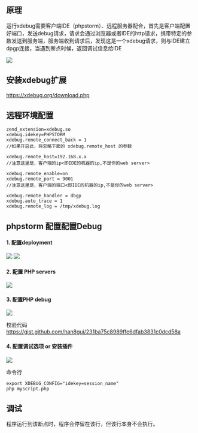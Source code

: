 
## 原理
运行xdebug需要客户端IDE（phpstorm）、远程服务器配合，首先是客户端配置好端口，发送debug请求，请求会通过浏览器或者IDE的http请求，携带特定的参数发送到服务端，服务端收到请求后，发现这是一个xdebug请求，则与IDE建立dpgp连接，当遇到断点时候，返回调试信息给IDE

![](https://xdebug.org/images/docs/dbgp-setup2.gif)

## 安装xdebug扩展
https://xdebug.org/download.php

## 远程环境配置
```
zend_extension=xdebug.so
xdebug.idekey=PHPSTORM
xdebug.remote_connect_back = 1
//如果开启此，将忽略下面的 xdebug.remote_host 的参数

xdebug.remote_host=192.168.x.x
//注意这里是，客户端的ip<即IDE的机器的ip,不是你的web server>

xdebug.remote_enable=on
xdebug.remote_port = 9001
//注意这里是，客户端的端口<即IDE的机器的ip,不是你的web server>

xdebug.remote_handler = dbgp
xdebug.auto_trace = 1
xdebug.remote_log = /tmp/xdebug.log
```

## phpstorm 配置配置Debug
#### 1. 配置deployment  

![](https://pic4.zhimg.com/80/v2-169647ab9bc2bf755f572ef4b0ff4116_hd.jpg)
![](https://pic4.zhimg.com/80/v2-4e2f306aed7f097d5a18d3d3fb6ae369_hd.jpg)

#### 2. 配置 PHP servers

![](https://pic2.zhimg.com/v2-af7cf45a546151d34a8d906554c800a9_r.jpg)

#### 3. 配置PHP debug

![](https://pic4.zhimg.com/80/v2-9b01a2113878d88f206c0e231aea980e_hd.jpg)

校验代码 
https://gist.github.com/han8gui/231ba75c8989ffe6dfab3831c0dcd58a

#### 4. 配置调试选项 or 安装插件


![](https://pic2.zhimg.com/80/v2-33ebe2bbd4a870caf584980c157cd624_hd.jpg)

命令行
```
export XDEBUG_CONFIG="idekey=session_name"
php myscript.php
```
## 调试
程序运行到该断点时，程序会停留在该行，但该行本身不会执行。
